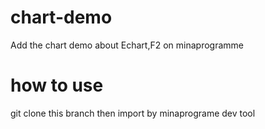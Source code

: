 # chart-demo
Add the chart demo about Echart,F2 on minaprogramme 

# how to use
git clone this branch then import by minaprograme dev tool



